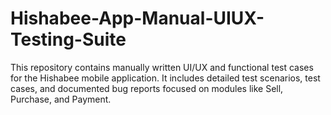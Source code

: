 # Hishabee-App-Manual-UIUX-Testing-Suite
This repository contains manually written UI/UX and functional test cases for the Hishabee mobile application. It includes detailed test scenarios, test cases, and documented bug reports focused on modules like Sell, Purchase, and Payment.
